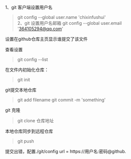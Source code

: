 1、git 客户端设置用户名
   >git config --global user.name 'chixinfushui'  
2、git 设置用户名邮箱
   >git config --global user.email '364105294@qq.com'
   
设置在github仓库主页显示谁提交了该文件

查看设置
>git config --list

在文件内初始化仓库：
>git init

git提交本地仓库
>git add filename
>git commit -m 'something'

git 克隆
>git clone 仓库地址

本地仓库同步到远程仓库
>git push


提交出错，配置./git/config
url = https://用户名:密码@github.

